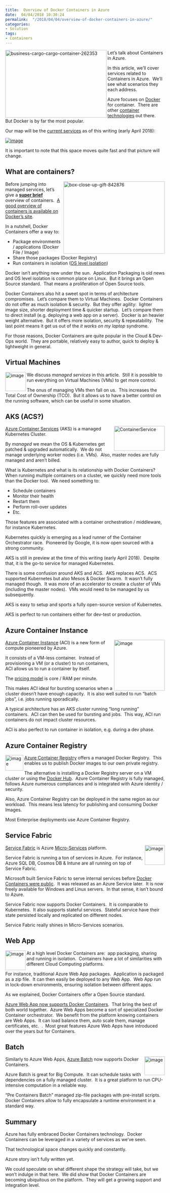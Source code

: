 ```yaml
---
title:  Overview of Docker Containers in Azure
date:  04/04/2018 10:30:24
permalink:  "/2018/04/04/overview-of-docker-containers-in-azure/"
categories:
- Solution
tags:
- Containers
---
```

<a href="assets/2018/4/overview-of-docker-containers-in-azure/business-cargo-cargo-container-262353.jpg"><img style="border:0 currentcolor;float:left;display:inline;background-image:none;" title="business-cargo-cargo-container-262353" src="assets/2018/4/overview-of-docker-containers-in-azure/business-cargo-cargo-container-262353_thumb.jpg" alt="business-cargo-cargo-container-262353" width="320" height="213" align="left" border="0" /></a>

Let’s talk about Containers in Azure.

In this article, we’ll cover services related to Containers in Azure.  We’ll see what scenarios they each address.

Azure focuses on <a href="https://www.docker.com/">Docker</a> for container.  There are other <a href="https://en.wikipedia.org/wiki/Operating-system-level_virtualization#Implementations">container technologies</a> out there.  But Docker is by far the most popular.

Our map will be the <a href="https://docs.microsoft.com/en-ca/azure/#pivot=products&amp;panel=containers">current services</a> as of this writing (early April 2018):

<a href="assets/2018/4/overview-of-docker-containers-in-azure/image7.png"><img style="border:0 currentcolor;display:inline;background-image:none;" title="image" src="assets/2018/4/overview-of-docker-containers-in-azure/image_thumb7.png" alt="image" border="0" /></a>

It is important to note that this space moves quite fast and that picture will change.
<h2>What are containers?</h2>
<a href="assets/2018/4/overview-of-docker-containers-in-azure/box-close-up-gift-842876.jpg"><img style="border:0 currentcolor;float:right;display:inline;background-image:none;" title="box-close-up-gift-842876" src="assets/2018/4/overview-of-docker-containers-in-azure/box-close-up-gift-842876_thumb.jpg" alt="box-close-up-gift-842876" width="320" height="228" align="right" border="0" /></a>Before jumping into managed services, let’s give a <strong><u>super brief</u> </strong>overview of containers.  <a href="https://docs.docker.com/get-started/#docker-concepts">A good overview of containers is available on Docker’s site</a>.

In a nutshell, Docker Containers offer a way to:
<ul>
 	<li>Package environments / applications (Docker File / Image)</li>
 	<li>Share those packages (Docker Registry)</li>
 	<li>Run containers in isolation (<a href="https://en.wikipedia.org/wiki/Operating-system-level_virtualization">OS level isolation</a>)</li>
</ul>
Docker isn’t anything new under the sun.  Application Packaging is old news and OS level isolation is common place on Linux.  But it brings an Open Source standard.  That means a proliferation of Open Source tools.

Docker Containers also hit a sweet spot in terms of architecture compromises.  Let’s compare them to Virtual Machines.  Docker Containers do not offer as much isolation &amp; security.  But they offer agility:  lighter image size, shorter deployment time &amp; quicker startup.  Let’s compare them to direct install (e.g. deploying a web app on a server).  Docker is an heavier weight alternative.  But it offers more isolation, security &amp; repeatability.  The last point means it get us out of the <em>it works on my laptop</em> syndrome.

For those reasons, Docker Containers are quite popular in the Cloud &amp; Dev-Ops world.  They are portable, relatively easy to author, quick to deploy &amp; lightweight in general.
<h2>Virtual Machines</h2>
<a href="assets/2018/4/overview-of-docker-containers-in-azure/image10.png"><img style="border:0 currentcolor;float:left;display:inline;background-image:none;" title="image" src="assets/2018/4/overview-of-docker-containers-in-azure/image_thumb10.png" alt="image" width="65" height="60" align="left" border="0" /></a>We discuss <em>managed services</em> in this article.  Still it is possible to run everything on Virtual Machines (VMs) to get more control.

The onus of managing VMs then fall on us.  This increases the Total Cost of Ownership (TCO).  But it allows us to have a better control on the running software, which can be useful in some situation.
<h2 id="aks">AKS (ACS?)</h2>
<a href="assets/2018/4/overview-of-docker-containers-in-azure/containerservice.png"><img style="border:0 currentcolor;float:right;display:inline;background-image:none;" title="ContainerService" src="assets/2018/4/overview-of-docker-containers-in-azure/containerservice_thumb.png" alt="ContainerService" width="160" height="78" align="right" border="0" /></a><a href="https://docs.microsoft.com/en-us/azure/aks/intro-kubernetes">Azure Container Services</a> (AKS) is a managed Kubernetes Cluster.

By <em>managed</em> we mean the OS &amp; Kubernetes get patched &amp; upgraded automatically.  We do not manage underlying worker nodes (i.e. VMs).  Also, master nodes are fully managed and aren’t billed.

What is Kubernetes and what is its relationship with Docker Containers?  When running multiple containers on a cluster, we quickly need more tools than the Docker tool.  We need something to:
<ul>
 	<li>Schedule containers</li>
 	<li>Monitor their health</li>
 	<li>Restart them</li>
 	<li>Perform roll-over updates</li>
 	<li>Etc.</li>
</ul>
Those features are associated with a container orchestration / middleware, for instance Kubernetes.

Kubernetes quickly is emerging as a lead runner of the Container Orchestrator race.  Pioneered by Google, it is now open sourced with a strong community.

AKS is still in preview at the time of this writing (early April 2018).  Despite that, it is the go-to service for managed Kubernetes.

There is some confusion around AKS and ACS.  AKS replaces ACS.  ACS supported Kubernetes but also Mesos &amp; Docker Swarm.  It wasn’t fully managed though.  It was more of an accelerator to create a cluster of VMs (including the master nodes).  VMs would need to be managed by us subsequently.

AKS is easy to setup and sports a fully open-source version of Kubernetes.

AKS is perfect to run containers either for dev-test or production.
<h2>Azure Container Instance</h2>
<a href="assets/2018/4/overview-of-docker-containers-in-azure/image9.png"><img style="border:0 currentcolor;float:right;display:inline;background-image:none;" title="image" src="assets/2018/4/overview-of-docker-containers-in-azure/image_thumb9.png" alt="image" width="160" height="160" align="right" border="0" /></a><a href="https://docs.microsoft.com/en-us/azure/container-instances/container-instances-overview">Azure Container Instance</a> (ACI) is a new form of compute pioneered by Azure.

It consists of a VM-less container.  Instead of provisioning a VM (or a cluster) to run containers, ACI allows us to run a container by itself.

The <a href="https://azure.microsoft.com/en-ca/pricing/details/container-instances/">pricing model</a> is core / RAM per minute.

This makes ACI ideal for bursting scenarios when a cluster doesn’t have enough capacity.  It is also well suited to run “batch jobs”, i.e. jobs running sporadically.

A typical architecture has an AKS cluster running “long running” containers.  ACI can then be used for bursting and jobs.  This way, ACI run containers do not impact cluster resources.

ACI is also perfect to run container in isolation, e.g. during a dev phase.
<h2>Azure Container Registry</h2>
<p align="left"><a href="assets/2018/4/overview-of-docker-containers-in-azure/image11.png"><img style="border:0 currentcolor;float:left;display:inline;background-image:none;" title="image" src="assets/2018/4/overview-of-docker-containers-in-azure/image_thumb11.png" alt="image" width="57" height="49" align="left" border="0" /></a><a href="https://docs.microsoft.com/en-us/azure/container-registry/container-registry-intro">Azure Container Registry</a> offers a managed Docker Registry.  This enables us to publish Docker images to our own private registry.</p>
<p align="left">The alternative is installing a Docker Registry server on a VM cluster or using the <a href="https://hub.docker.com/">Docker Hub</a>.  Azure Container Registry is fully managed, follows Azure numerous compliances and is integrated with Azure identity / security.</p>
Also, Azure Container Registry can be deployed in the same region as our workload.  This means less latency for publishing and consuming Docker Images.

Most Enterprise deployments use Azure Container Registry.
<h2>Service Fabric</h2>
<a href="assets/2018/4/overview-of-docker-containers-in-azure/image12.png"><img style="border:0 currentcolor;float:right;display:inline;background-image:none;" title="image" src="assets/2018/4/overview-of-docker-containers-in-azure/image_thumb12.png" alt="image" width="63" height="62" align="right" border="0" /></a><a href="https://docs.microsoft.com/en-us/azure/service-fabric/service-fabric-overview">Service Fabric</a> is Azure <a href="https://docs.microsoft.com/en-us/azure/service-fabric/service-fabric-overview-microservices">Micro-Services</a> platform.

Service Fabric is running a ton of services in Azure.  For instance, Azure SQL DB, Cosmos DB &amp; Intune are all running on top of Service Fabric.

Microsoft built Service Fabric to serve internal services before <a href="https://en.wikipedia.org/wiki/Docker_(software)#History">Docker Containers were public</a>.  It was released as an Azure Service later.  It is now freely available for Windows and Linux servers.  In that sense, it isn’t bound to Azure.

Service Fabric now supports Docker Containers.  It is comparable to Kubernetes.  It also supports stateful services.  Stateful service have their state persisted locally and replicated on different nodes.

Service Fabric really shines in Micro-Services scenarios.
<h2>Web App</h2>
<a href="assets/2018/4/overview-of-docker-containers-in-azure/image13.png"><img style="border:0 currentcolor;float:left;display:inline;background-image:none;" title="image" src="assets/2018/4/overview-of-docker-containers-in-azure/image_thumb13.png" alt="image" width="64" height="62" align="left" border="0" /></a>At a high level Docker Containers are:  app packaging, sharing and running in isolation.  Containers have a lot of similarities with different Cloud Computing platforms.

For instance, traditional Azure Web App packages.  Application is packaged as a zip file.  It can then easily be deployed to any Web App.  Web App run in lock-down environments, ensuring isolation between different apps.

As we explained, Docker Containers offer a Open Source standard.

<a href="https://docs.microsoft.com/en-us/azure/app-service/containers/app-service-linux-intro">Azure Web App now supports Docker Containers</a>.  That bring the best of both world together.  Azure Web Apps become a sort of specialized Docker Container orchestrator.  We benefit from the platform knowing containers are Web Apps.  It can load balance them, auto scale them, manage certificates, etc.  .  Most great features Azure Web Apps have introduced over the years but for Containers.
<h2>Batch</h2>
<a href="assets/2018/4/overview-of-docker-containers-in-azure/image14.png"><img style="border:0 currentcolor;float:right;display:inline;background-image:none;" title="image" src="assets/2018/4/overview-of-docker-containers-in-azure/image_thumb14.png" alt="image" width="64" height="59" align="right" border="0" /></a>Similarly to Azure Web Apps, <a href="https://docs.microsoft.com/en-us/azure/batch/batch-technical-overview">Azure Batch</a> now supports Docker Containers.

Azure Batch is great for Big Compute.  It can schedule tasks with dependencies on a fully managed cluster.  It is a great platform to run CPU-intensive computation in a reliable way.

“Pre Containers Batch” managed zip-file packages with pre-install scripts.  Docker Containers allow to fully encapsulate a runtime environment in a standard way.
<h2>Summary</h2>
Azure has fully embraced Docker Containers technology.  Docker Containers can be leveraged in a variety of services as we’ve seen.

That technological space changes quickly and constantly.

Azure story isn’t fully written yet.

We could speculate on what different shape the strategy will take, but we won’t indulge in that here.  We did show that Docker Containers are becoming ubiquitous on the platform.  They will get a growing support and integration level.